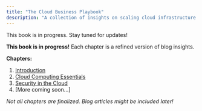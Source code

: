 ```yaml
---
title: "The Cloud Business Playbook"
description: "A collection of insights on scaling cloud infrastructure."
---
```


This book is in progress. Stay tuned for updates! 

**This book is in progress!** Each chapter is a refined version of blog insights.

**Chapters:**
1. [Introduction](/book/01-intro/)
2. [Cloud Computing Essentials](/book/02-cloud/)
3. [Security in the Cloud](/book/03-security/)
4. [More coming soon...]

_Not all chapters are finalized. Blog articles might be included later!_
